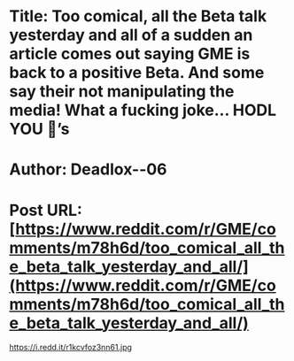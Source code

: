 # Title: Too comical, all the Beta talk yesterday and all of a sudden an article comes out saying GME is back to a positive Beta. And some say their not manipulating the media! What a fucking joke... HODL YOU 🦍’s
# Author: Deadlox--06
# Post URL: [https://www.reddit.com/r/GME/comments/m78h6d/too_comical_all_the_beta_talk_yesterday_and_all/](https://www.reddit.com/r/GME/comments/m78h6d/too_comical_all_the_beta_talk_yesterday_and_all/)


https://i.redd.it/r1kcvfoz3nn61.jpg